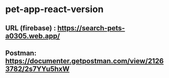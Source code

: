 # pet-app-react-version
## URL (firebase) : https://search-pets-a0305.web.app/
## Postman:  https://documenter.getpostman.com/view/21263782/2s7YYu5hxW
